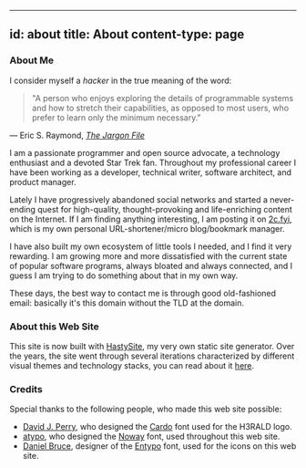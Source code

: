 -----
id: about 
title: About
content-type: page
-----

### About Me

I consider myself a _hacker_ in the true meaning of the word:

> "A person who enjoys exploring the details of programmable systems and how to stretch their capabilities, as opposed to most users, who prefer to learn only the minimum necessary."

&mdash; Eric S. Raymond, <cite><a href="http://www.catb.org/jargon/html/H/hacker.html">The Jargon File</a></cite>

I am a passionate programmer and open source advocate, a technology enthusiast and a devoted Star Trek fan. Throughout my professional career I have been working as a developer, technical writer, software architect, and product manager.

Lately I have progressively abandoned social networks and started a never-ending quest for high-quality, thought-provoking and life-enriching content on the Internet. If I am finding anything interesting, I am posting it on [2c.fyi](https://2c.fyi), which is my own personal URL-shortener/micro blog/bookmark manager.

I have also built my own ecosystem of little tools I needed, and I find it very rewarding. I am growing more and more dissatisfied with the current state of popular software programs, always bloated and always connected, and I guess I am trying to do something about that in my own way.

These days, the best way to contact me is through good old-fashioned email: basically it's this domain without the TLD at the domain.

### About this Web Site

This site is now built with [HastySite](/hastysite/), my very own static site generator. Over the years, the site went through several iterations characterized by different visual themes and technology stacks, you can read about it [here](/h3rald/).



### Credits

Special thanks to the following people, who made this web site possible:

* [David J. Perry](http://scholarsfonts.net), who designed the [Cardo](http://scholarsfonts.net/cardofnt.html) font used for the H3RALD logo.
* [atypo](http://atipo.es/en/), who designed the [Noway](http://atipofoundry.com/fonts/noway) font, used throughout this web site.
* [Daniel Bruce](http://www.danielbruce.se/), designer of the [Entypo](http://www.entypo.com) font, used for the icons on this web site.

